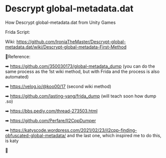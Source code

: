 # Descrypt global-metadata.dat
How Descrypt global-metadata.dat from Unity Games

Frida Script:











Wiki: https://github.com/IroniaTheMaster/Descrypt-global-metadata.dat/wiki/Descrypt-global-metadata-First-Method

🌟Reference:

➡ https://github.com/350030173/global-metadata_dump (you can do the same process as the 1st wiki method, but with Frida and the process is also automated)

➡ https://velog.io/@koo00/17 (second wiki method)

➡ https://github.com/lasting-yang/frida_dump (will teach soon how dump .so)

➡ https://bbs.pediy.com/thread-273503.html

➡ https://github.com/Perfare/Il2CppDumper

➡ https://katyscode.wordpress.com/2021/02/23/il2cpp-finding-obfuscated-global-metadata/ and the last one, which inspired me to do this, is katy

🌟
